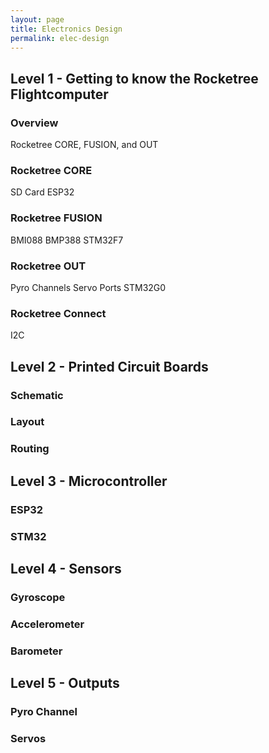 ```yaml
---
layout: page
title: Electronics Design
permalink: elec-design
---
```

## Level  1 - Getting to know the Rocketree Flightcomputer

### Overview
Rocketree CORE, FUSION, and OUT

### Rocketree CORE
SD Card
ESP32

### Rocketree FUSION
BMI088
BMP388
STM32F7 

### Rocketree OUT
Pyro Channels 
Servo Ports
STM32G0

### Rocketree Connect 
I2C


## Level 2 - Printed Circuit Boards

### Schematic

### Layout

### Routing

## Level 3 - Microcontroller
### ESP32
### STM32

## Level 4 - Sensors 

### Gyroscope 
### Accelerometer
### Barometer

## Level 5 - Outputs

### Pyro Channel
### Servos

